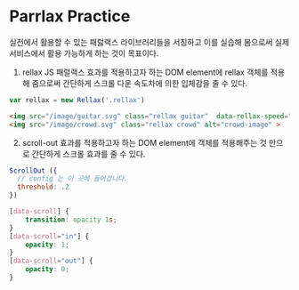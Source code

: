 # Parrlax Practice

실전에서 활용할 수 있는 패럻랙스 라이브러리들을 서칭하고 이를 실습해 봄으로써 실제 서비스에서 활용 가능하게 하는 것이 목표이다. 

1. rellax JS
패럴랙스 효과를 적용하고자 하는 DOM element에 rellax 객체를 적용해 줌으로써 간단하게 스크롤 다운 속도차에 의한 입체감을 줄 수 있다. 

```javascript
var rellax = new Rellax('.rellax')
```

```html
<img src="/image/guitar.svg" class="rellax guitar"  data-rellax-speed="3" alt="guitar-image">
<img src="/image/crowd.svg" class="rellax crowd" alt="crowd-image" >
```

2. scroll-out 
효과를 적용하고자 하는 DOM element에 객체를 적용해주는 것 만으로 간단하게 스크롤 효과를 줄 수 있다. 

```javascript
ScrollOut ({
  // config 는 이 곳에 들어갑니다.
  threshold: .2
})
```

```css
[data-scroll] {
    transition: opacity 1s;
}
[data-scroll="in"] {
    opacity: 1;
}
[data-scroll="out"] {
    opacity: 0;
}
```